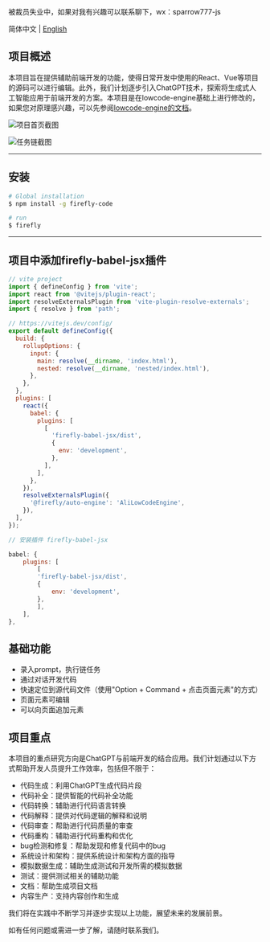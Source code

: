 被裁员失业中，如果对我有兴趣可以联系聊下，wx：sparrow777-js

简体中文 | [English](./README-en.md)
## 项目概述
本项目旨在提供辅助前端开发的功能，使得日常开发中使用的React、Vue等项目的源码可以进行编辑。此外，我们计划逐步引入ChatGPT技术，探索将生成式人工智能应用于前端开发的方案。本项目是在lowcode-engine基础上进行修改的，如果您对原理感兴趣，可以先参阅[lowcode-engine的文档](<https://github.com/alibaba/lowcode-engine>)。

![项目首页截图](https://raw.githubusercontent.com/sparrow-js/firefly/main/docs/12345.png)

![任务链截图](https://raw.githubusercontent.com/sparrow-js/firefly/main/docs/56789.png)

---

## 安装

```bash
# Global installation
$ npm install -g firefly-code

# run
$ firefly
```
---

## 项目中添加firefly-babel-jsx插件
```js
// vite project
import { defineConfig } from 'vite';
import react from '@vitejs/plugin-react';
import resolveExternalsPlugin from 'vite-plugin-resolve-externals';
import { resolve } from 'path';

// https://vitejs.dev/config/
export default defineConfig({
  build: {
    rollupOptions: {
      input: {
        main: resolve(__dirname, 'index.html'),
        nested: resolve(__dirname, 'nested/index.html'),
      },
    },
  },
  plugins: [
    react({
      babel: {
        plugins: [
          [
            'firefly-babel-jsx/dist',
            {
              env: 'development',
            },
          ],
        ],
      },
    }),
    resolveExternalsPlugin({
      '@firefly/auto-engine': 'AliLowCodeEngine',
    }),
  ],
});

// 安装插件 firefly-babel-jsx

babel: {
    plugins: [
        [
        'firefly-babel-jsx/dist',
        {
            env: 'development',
        },
        ],
    ],
},

```

## 基础功能
- 录入prompt，执行链任务
- 通过对话开发代码
- 快速定位到源代码文件（使用"Option + Command + 点击页面元素"的方式）
- 页面元素可编辑
- 可以向页面追加元素


## 项目重点
本项目的重点研究方向是ChatGPT与前端开发的结合应用。我们计划通过以下方式帮助开发人员提升工作效率，包括但不限于：
- 代码生成：利用ChatGPT生成代码片段
- 代码补全：提供智能的代码补全功能
- 代码转换：辅助进行代码语言转换
- 代码解释：提供对代码逻辑的解释和说明
- 代码审查：帮助进行代码质量的审查
- 代码重构：辅助进行代码重构和优化
- bug检测和修复：帮助发现和修复代码中的bug
- 系统设计和架构：提供系统设计和架构方面的指导
- 模拟数据生成：辅助生成测试和开发所需的模拟数据
- 测试：提供测试相关的辅助功能
- 文档：帮助生成项目文档
- 内容生产：支持内容创作和生成

我们将在实践中不断学习并逐步实现以上功能，展望未来的发展前景。

如有任何问题或需进一步了解，请随时联系我们。